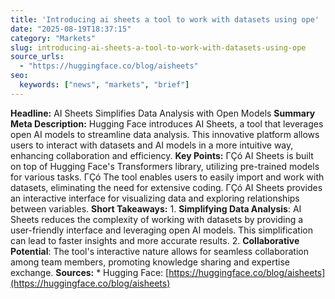 ```yaml
---
title: 'Introducing ai sheets a tool to work with datasets using ope'
date: "2025-08-19T18:37:15"
category: "Markets"
slug: introducing-ai-sheets-a-tool-to-work-with-datasets-using-ope
source_urls:
  - "https://huggingface.co/blog/aisheets"
seo:
  keywords: ["news", "markets", "brief"]
---
```

**Headline:** AI Sheets Simplifies Data Analysis with Open Models  **Summary Meta Description:** Hugging Face introduces AI Sheets, a tool that leverages open AI models to streamline data analysis. This innovative platform allows users to interact with datasets and AI models in a more intuitive way, enhancing collaboration and efficiency.  **Key Points:**  ΓÇó AI Sheets is built on top of Hugging Face's Transformers library, utilizing pre-trained models for various tasks. ΓÇó The tool enables users to easily import and work with datasets, eliminating the need for extensive coding. ΓÇó AI Sheets provides an interactive interface for visualizing data and exploring relationships between variables.  **Short Takeaways:**  1. **Simplifying Data Analysis**: AI Sheets reduces the complexity of working with datasets by providing a user-friendly interface and leveraging open AI models. This simplification can lead to faster insights and more accurate results. 2. **Collaborative Potential**: The tool's interactive nature allows for seamless collaboration among team members, promoting knowledge sharing and expertise exchange.  **Sources:**  * Hugging Face: [https://huggingface.co/blog/aisheets](https://huggingface.co/blog/aisheets) 
